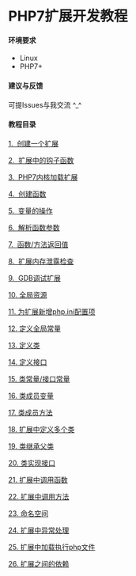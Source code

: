 # PHP7扩展开发教程

#### 环境要求
* Linux
* PHP7+

#### 建议与反馈
  可提Issues与我交流 ^_^

#### 教程目录

[1.&nbsp; 创建一个扩展](./create_ext.md)

[2.&nbsp; 扩展中的钩子函数](./hook_functions.md)

[3.&nbsp; PHP7内核加载扩展](./load_ext.md)

[4.&nbsp; 创建函数](./create_function.md)

[5.&nbsp; 变量的操作](./var_op.md)

[6.&nbsp; 解析函数参数](./function_params.md)

[7.&nbsp; 函数/方法返回值](./function_method_return.md)

[8.&nbsp; 扩展内存泄露检查](./memory_leaks.md)

[9.&nbsp; GDB调试扩展](./gdb_debug.md)

[10. 全局资源](./globals_ref.md)

[11. 为扩展新增php.ini配置项](./add_php_ini.md)

[12. 定义全局常量](./constant.md)

[13. 定义类](./define_class.md)

[14. 定义接口](./define_interface.md)

[15. 类常量/接口常量](./class_interface_constants.md)

[16. 类成员变量](./class_var.md)

[17. 类成员方法](./class_method.md)

[18. 扩展中定义多个类](./define_more_class.md)

[19. 类继承父类](./class_extends.md)

[20. 类实现接口](./class_implements.md)

[21. 扩展中调用函数](./call_function.md)

[22. 扩展中调用方法](./call_method.md)

[23. 命名空间](./namespace.md)

[24. 扩展中异常处理](./exception.md)

[25. 扩展中加载执行php文件](./include.md)

[26. 扩展之间的依赖](./ext_deps.md)

